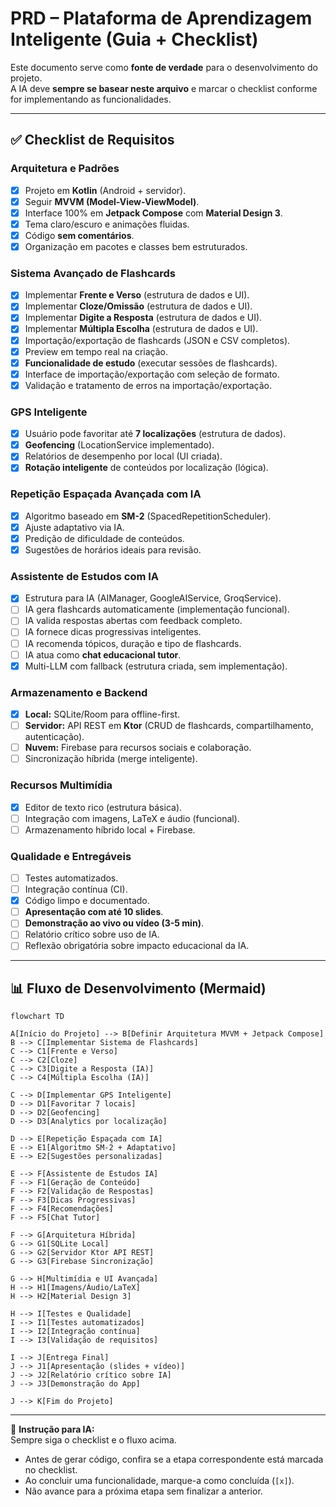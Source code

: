 # PRD – Plataforma de Aprendizagem Inteligente (Guia + Checklist)

Este documento serve como **fonte de verdade** para o desenvolvimento do projeto.  
A IA deve **sempre se basear neste arquivo** e marcar o checklist conforme for implementando as funcionalidades.

---

## ✅ Checklist de Requisitos

### Arquitetura e Padrões

- [x] Projeto em **Kotlin** (Android + servidor).
- [x] Seguir **MVVM (Model-View-ViewModel)**.
- [x] Interface 100% em **Jetpack Compose** com **Material Design 3**.
- [x] Tema claro/escuro e animações fluidas.
- [x] Código **sem comentários**.
- [x] Organização em pacotes e classes bem estruturados.

### Sistema Avançado de Flashcards

- [x] Implementar **Frente e Verso** (estrutura de dados e UI).
- [x] Implementar **Cloze/Omissão** (estrutura de dados e UI).
- [x] Implementar **Digite a Resposta** (estrutura de dados e UI).
- [x] Implementar **Múltipla Escolha** (estrutura de dados e UI).
- [x] Importação/exportação de flashcards (JSON e CSV completos).
- [x] Preview em tempo real na criação.
- [x] **Funcionalidade de estudo** (executar sessões de flashcards).
- [x] Interface de importação/exportação com seleção de formato.
- [x] Validação e tratamento de erros na importação/exportação.

### GPS Inteligente

- [x] Usuário pode favoritar até **7 localizações** (estrutura de dados).
- [x] **Geofencing** (LocationService implementado).
- [x] Relatórios de desempenho por local (UI criada).
- [x] **Rotação inteligente** de conteúdos por localização (lógica).

### Repetição Espaçada Avançada com IA

- [x] Algoritmo baseado em **SM-2** (SpacedRepetitionScheduler).
- [x] Ajuste adaptativo via IA.
- [x] Predição de dificuldade de conteúdos.
- [x] Sugestões de horários ideais para revisão.

### Assistente de Estudos com IA

- [x] Estrutura para IA (AIManager, GoogleAIService, GroqService).
- [ ] IA gera flashcards automaticamente (implementação funcional).
- [ ] IA valida respostas abertas com feedback completo.
- [ ] IA fornece dicas progressivas inteligentes.
- [ ] IA recomenda tópicos, duração e tipo de flashcards.
- [ ] IA atua como **chat educacional tutor**.
- [x] Multi-LLM com fallback (estrutura criada, sem implementação).

### Armazenamento e Backend

- [x] **Local:** SQLite/Room para offline-first.
- [ ] **Servidor:** API REST em **Ktor** (CRUD de flashcards, compartilhamento, autenticação).
- [ ] **Nuvem:** Firebase para recursos sociais e colaboração.
- [ ] Sincronização híbrida (merge inteligente).

### Recursos Multimídia

- [x] Editor de texto rico (estrutura básica).
- [ ] Integração com imagens, LaTeX e áudio (funcional).
- [ ] Armazenamento híbrido local + Firebase.

### Qualidade e Entregáveis

- [ ] Testes automatizados.
- [ ] Integração contínua (CI).
- [x] Código limpo e documentado.
- [ ] **Apresentação com até 10 slides**.
- [ ] **Demonstração ao vivo ou vídeo (3-5 min)**.
- [ ] Relatório crítico sobre uso de IA.
- [ ] Reflexão obrigatória sobre impacto educacional da IA.

---

## 📊 Fluxo de Desenvolvimento (Mermaid)

```mermaid
flowchart TD

A[Início do Projeto] --> B[Definir Arquitetura MVVM + Jetpack Compose]
B --> C[Implementar Sistema de Flashcards]
C --> C1[Frente e Verso]
C --> C2[Cloze]
C --> C3[Digite a Resposta (IA)]
C --> C4[Múltipla Escolha (IA)]

C --> D[Implementar GPS Inteligente]
D --> D1[Favoritar 7 locais]
D --> D2[Geofencing]
D --> D3[Analytics por localização]

D --> E[Repetição Espaçada com IA]
E --> E1[Algoritmo SM-2 + Adaptativo]
E --> E2[Sugestões personalizadas]

E --> F[Assistente de Estudos IA]
F --> F1[Geração de Conteúdo]
F --> F2[Validação de Respostas]
F --> F3[Dicas Progressivas]
F --> F4[Recomendações]
F --> F5[Chat Tutor]

F --> G[Arquitetura Híbrida]
G --> G1[SQLite Local]
G --> G2[Servidor Ktor API REST]
G --> G3[Firebase Sincronização]

G --> H[Multimídia e UI Avançada]
H --> H1[Imagens/Áudio/LaTeX]
H --> H2[Material Design 3]

H --> I[Testes e Qualidade]
I --> I1[Testes automatizados]
I --> I2[Integração contínua]
I --> I3[Validação de requisitos]

I --> J[Entrega Final]
J --> J1[Apresentação (slides + vídeo)]
J --> J2[Relatório crítico sobre IA]
J --> J3[Demonstração do App]

J --> K[Fim do Projeto]
```

---

📌 **Instrução para IA:**  
Sempre siga o checklist e o fluxo acima.

- Antes de gerar código, confira se a etapa correspondente está marcada no checklist.
- Ao concluir uma funcionalidade, marque-a como concluída (`[x]`).
- Não avance para a próxima etapa sem finalizar a anterior.
